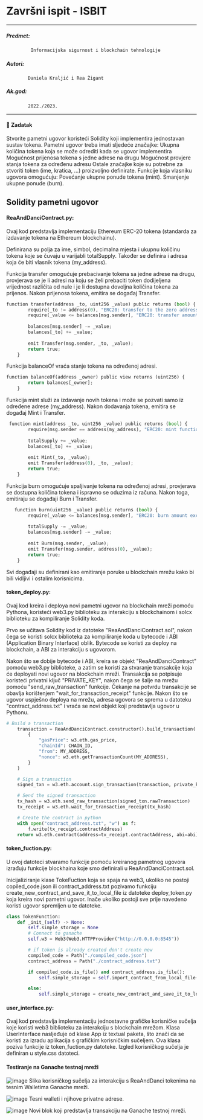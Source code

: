 # Završni ispit - ISBIT
***
##### Predmet:
             Informacijska sigurnost i blockchain tehnologije
##### Autori:
            Daniela Kraljić i Rea Žigant      
##### Ak.god:
            2022./2023.
***
#### 📃 Zadatak

Stvorite pametni ugovor koristeći Solidity koji implementira jednostavan sustav tokena. Pametni ugovor treba imati sljedeće značajke:
Ukupna količina tokena koja se može odrediti kada se ugovor implementira
Mogućnost prijenosa tokena s jedne adrese na drugu
Mogućnost provjere stanja tokena za određenu adresu
Ostale značajke koje su potrebne za stvoriti token (ime, kratica, …) proizvoljno definirate.
Funkcije koja vlasniku ugovora omogućuju:
Povećanje ukupne ponude tokena (mint).
Smanjenje ukupne ponude (burn).

## Solidity pametni ugovor
#### ReaAndDanciContract.py:
Ovaj kod predstavlja implementaciju Ethereum ERC-20 tokena (standarda za izdavanje tokena na Ethereum blockchainu).

Definirana su polja za ime, simbol, decimalna mjesta i ukupnu količinu tokena koje se čuvaju u varijabli totalSupply. Također se definira i adresa koja će biti vlasnik tokena (my_address).

Funkcija transfer omogućuje prebacivanje tokena sa jedne adrese na drugu, provjerava se je li adresi na koju se želi prebaciti token dodijeljena vrijednost različita od nule i je li dostupna dovoljna količina tokena za prijenos. Nakon prijenosa tokena, emitira se događaj Transfer.
```Python
function transfer(address _to, uint256 _value) public returns (bool) {
        require(_to != address(0), "ERC20: transfer to the zero address");
        require(_value <= balances[msg.sender], "ERC20: transfer amount exceeds balance");
        
        balances[msg.sender] -= _value;
        balances[_to] += _value;
        
        emit Transfer(msg.sender, _to, _value);
        return true;
    }
```
Funkcija balanceOf vraća stanje tokena na određenoj adresi.
```Python
function balanceOf(address _owner) public view returns (uint256) {
        return balances[_owner];
    }
```

Funkcija mint služi za izdavanje novih tokena i može se pozvati samo iz određene adrese (my_address). Nakon dodavanja tokena, emitira se događaj Mint i Transfer.
```Python
 function mint(address _to, uint256 _value) public returns (bool) {
        require(msg.sender == address(my_address), "ERC20: mint function can only be called by a specific address");
        
        totalSupply += _value;
        balances[_to] += _value;
        
        emit Mint(_to, _value);
        emit Transfer(address(0), _to, _value);
        return true;
    }
```

Funkcija burn omogućuje spaljivanje tokena na određenoj adresi, provjerava se dostupna količina tokena i ispravno se oduzima iz računa. Nakon toga, emitiraju se događaji Burn i Transfer.
```Python
   function burn(uint256 _value) public returns (bool) {
        require(_value <= balances[msg.sender], "ERC20: burn amount exceeds balance");
        
        totalSupply -= _value;
        balances[msg.sender] -= _value;
        
        emit Burn(msg.sender, _value);
        emit Transfer(msg.sender, address(0), _value);
        return true;
    }
```
Svi događaji su definirani kao emitiranje poruke u blockchain mrežu kako bi bili vidljivi i ostalim korisnicima.

#### token_deploy.py:

Ovaj kod kreira i deploya novi pametni ugovor na blockchain mreži pomoću Pythona, koristeći web3.py biblioteku za interakciju s blockchainom i solcx biblioteku za kompiliranje Solidity koda.

Prvo se učitava Solidity kod iz datoteke "ReaAndDanciContract.sol", nakon čega se koristi solcx biblioteka za kompiliranje koda u bytecode i ABI (Application Binary Interface) oblik. Bytecode se koristi za deploy na blockchain, a ABI za interakciju s ugovorom.

Nakon što se dobije bytecode i ABI, kreira se objekt "ReaAndDanciContract" pomoću web3.py biblioteke, a zatim se koristi za stvaranje transakcije koja će deployati novi ugovor na blockchain mreži. Transakcija se potpisuje koristeći privatni ključ "PRIVATE_KEY", nakon čega se šalje na mrežu pomoću "send_raw_transaction" funkcije. Čekanje na potvrdu transakcije se obavlja korištenjem "wait_for_transaction_receipt" funkcije.
Nakon što se ugovor uspješno deploya na mrežu, adresa ugovora se sprema u datoteku "contract_address.txt" i vraća se novi objekt koji predstavlja ugovor u Pythonu. 
```Python
# Build a transaction
    transaction = ReaAndDanciContract.constructor().build_transaction(
        {
            "gasPrice": w3.eth.gas_price,
            "chainId": CHAIN_ID,
            "from": MY_ADDRESS,
            "nonce": w3.eth.getTransactionCount(MY_ADDRESS),
        }
    )

    # Sign a transaction
    signed_txn = w3.eth.account.sign_transaction(transaction, private_key=PRIVATE_KEY)

    # Send the signed transaction
    tx_hash = w3.eth.send_raw_transaction(signed_txn.rawTransaction)
    tx_receipt = w3.eth.wait_for_transaction_receipt(tx_hash)

    # Create the contract in python
    with open("contract_address.txt", "w") as f:
        f.write(tx_receipt.contractAddress)
    return w3.eth.contract(address=tx_receipt.contractAddress, abi=abi)
```
#### token_fuction.py:
U ovoj datoteci stvaramo funkcije pomoću kreiranog pametnog ugovora izrađuju funkcije blockhaina koje smo definirali u ReaAndDanciContract.sol.

Inicijaliziranje klase TokeFuction koja se spaja na web3, ukoliko ne postoji copiled_code.json ili contract_address.txt pozivamo funkciju create_new_contract_and_save_it_to_local_file iz datoteke deploy_token.py koja kreira novi pametni ugovor. Inače ukoliko postoji sve prije navedeno koristi ugovor spremljen u te datoteke.
```Python
class TokenFunction:
    def _init_(self) -> None:
        self.simple_storage = None
        # Connect to ganache
        self.w3 = Web3(Web3.HTTPProvider("http://0.0.0.0:8545"))

        # if token is already created don't create new
        compiled_code = Path("./compiled_code.json")
        contract_address = Path("./contract_address.txt")

        if compiled_code.is_file() and contract_address.is_file():
            self.simple_storage = self.import_contract_from_local_file()

        else:
            self.simple_storage = create_new_contract_and_save_it_to_local_file(w3=self.w3)
```

#### user_interface.py:
Ovaj kod predstavlja implementaciju jednostavne grafičke korisničke sučelja koje koristi web3 biblioteku za interakciju s blockchain mrežom. 
Klasa UserInterface nasljeđuje od klase App iz textual paketa, što znači da se koristi za izradu aplikacija s grafičkim korisničkim sučeljem.
Ova klasa poziva funkcije iz token_fuction.py datoteke.
Izgled korisničkog sučelja je definiran u style.css datoteci.

#### Testiranje na Ganache testnoj mreži
        
![image](https://user-images.githubusercontent.com/100025512/223092807-8af12e47-476d-470a-802e-ab7c91621ba6.png)
Slika korisničkog sučelja za interakciju s ReaAndDanci tokenima na tesnim Walletima Ganache mreži.

![image](https://user-images.githubusercontent.com/100025512/223093430-c1535c71-8add-46c3-9f12-c7db128a6425.png)
Tesni walleti i njihove privatne adrese.

![image](https://user-images.githubusercontent.com/100025512/223093581-b2d603ad-efc7-4bd2-9dae-a694c43983be.png)
Novi blok koji predstavlja transakciju na Ganache testnoj mreži.



            
   
